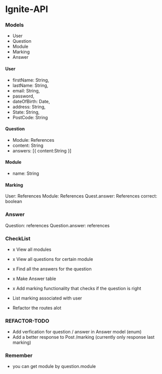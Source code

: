# Ignite-API
### Models
* User
* Question
* Module
* Marking
* Answer

#### User
* firstName: String,
* lastName: String,
* email: String,
* password,
* dateOfBirth: Date,
* address: String,
* State: String,
* PostCode: String

#### Question
* Module: References
* content: String
* answers: [{
  content:String
}]

#### Module
* name: String

#### Marking
User: References
Module: References
Quest.answer: References
correct: boolean

### Answer
Question: references
Question.answer: references


### CheckList
* x View all modules
* x View all questions for certain module
* x Find all the answers for the question
* x Make Answer table
* x Add marking functionality that checks if the question is right
* List marking associated with user

* Refactor the routes alot

### REFACTOR-TODO
* Add verfication for question / answer in Answer model (enum)
* Add a better response to Post /marking (currently only response last marking)

### Remember
* you can get module by question.module